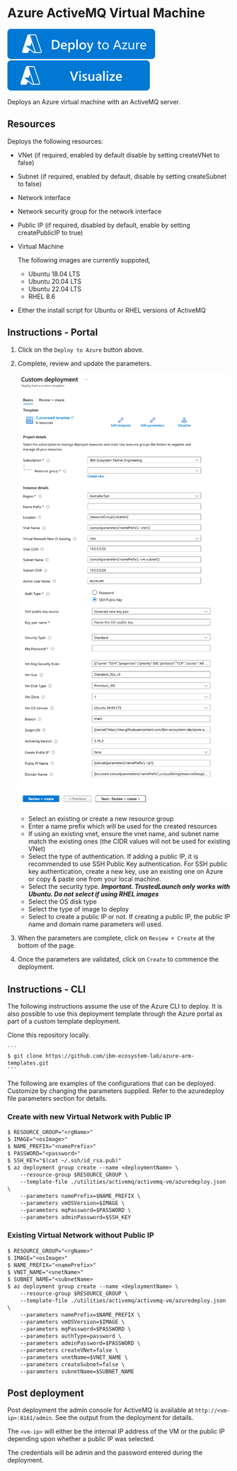# Azure ActiveMQ Virtual Machine

[![Deploy To Azure](https://raw.githubusercontent.com/Azure/azure-quickstart-templates/master/1-CONTRIBUTION-GUIDE/images/deploytoazure.svg?sanitize=true)](https://portal.azure.com/#create/Microsoft.Template/uri/https%3A%2F%2Fraw.githubusercontent.com%2Fibm-ecosystem-lab%2Fazure-arm-templates%2Fmain%2Futilities%2Factivemq%2Factivemq-vm%2Fazuredeploy.json)
[![Visualize](https://raw.githubusercontent.com/Azure/azure-quickstart-templates/master/1-CONTRIBUTION-GUIDE/images/visualizebutton.svg?sanitize=true)](http://armviz.io/#/?load=https%3A%2F%2Fraw.githubusercontent.com%2Fibm-ecosystem-lab%2Fazure-arm-templates%2Fmain%2Futilities%2Factivemq%2Factivemq-vm%2Fazuredeploy.json)

Deploys an Azure virtual machine with an ActiveMQ server.

## Resources

Deploys the following resources:
- VNet (if required, enabled by default disable by setting createVNet to false)
- Subnet (if required, enabled by default, disable by setting createSubnet to false)
- Network interface
- Network security group for the network interface
- Public IP (if required, disabled by default, enable by setting createPublicIP to true)
- Virtual Machine

    The following images are currently suppoted,
    - Ubuntu 18.04 LTS
    - Ubuntu 20.04 LTS
    - Ubuntu 22.04 LTS
    - RHEL 8.6
- Either the install script for Ubuntu or RHEL versions of ActiveMQ

## Instructions - Portal

1. Click on the `Deploy to Azure` button above.

2. Complete, review and update the parameters.

    ![ActiveMQ Parameters1](./images/activemq-parameters1.png)
    ![ActiveMQ Parameters2](./images/activemq-parameters2.png)

    - Select an existing or create a new resource group
    - Enter a name prefix which will be used for the created resources
    - If using an existing vnet, ensure the vnet name, and subnet name match the existing ones (the CIDR values will not be used for existing VNet)
    - Select the type of authentication. If adding a public IP, it is recommended to use SSH Public Key authentication. For SSH public key authentication, create a new key, use an existing one on Azure or copy & paste one from your local machine.
    - Select the security type. ***Important. TrustedLaunch only works with Ubuntu. Do not select if using RHEL images***
    - Select the OS disk type
    - Select the type of image to deploy
    - Select to create a public IP or not. If creating a public IP, the public IP name and domain name parameters will used.
    
3. When the parameters are complete, click on `Review + Create` at the bottom of the page.

4. Once the parameters are validated, click on `Create` to commence the deployment.

## Instructions - CLI

The following instructions assume the use of the Azure CLI to deploy. It is also possible to use this deployment template through the Azure portal as part of a custom template deployment. 

Clone this repository locally.

    ```
    $ git clone https://github.com/ibm-ecosystem-lab/azure-arm-templates.git
    ```

The following are examples of the configurations that can be deployed. Customize by changing the parameters supplied. Refer to the azuredeploy file parameters section for details.

### Create with new Virtual Network with Public IP

```
$ RESOURCE_GROUP="<rgName>"
$ IMAGE="<osImage>"
$ NAME_PREFIX="<namePrefix>"
$ PASSWORD="<password>"
$ SSH_KEY="$(cat ~/.ssh/id_rsa.pub)"
$ az deployment group create --name <deploymentName> \
    --resource-group $RESOURCE_GROUP \
    --template-file ./utilities/activemq/activemq-vm/azuredeploy.json \
    --parameters namePrefix=$NAME_PREFIX \
    --parameters vmOSVersion=$IMAGE \
    --parameters mqPassword=$PASSWORD \
    --parameters adminPassword=$SSH_KEY
```

### Existing Virtual Network without Public IP

```
$ RESOURCE_GROUP="<rgName>"
$ IMAGE="<osImage>"
$ NAME_PREFIX="<namePrefix>"
$ VNET_NAME="<vnetName>"
$ SUBNET_NAME="<subnetName>
$ az deployment group create --name <deploymentName> \
    --resource-group $RESOURCE_GROUP \
    --template-file ./utilities/activemq/activemq-vm/azuredeploy.json \
    --parameters namePrefix=$NAME_PREFIX \
    --parameters vmOSVersion=$IMAGE \
    --parameters mqPassword=$PASSWORD \
    --parameters authType=password \
    --parameters adminPassword=$PASSWORD \
    --parameters createVNet=false \
    --parameters vnetName=$VNET_NAME \
    --parameters createSubnet=false \
    --parameters subnetName=$SUBNET_NAME
```

## Post deployment

Post deployment the admin console for ActiveMQ is available at `http://<vm-ip>:8161/admin`. See the output from the deployment for details.
    
The `<vm-ip>` will either be the internal IP address of the VM or the public IP depending upon whether a public IP was selected.

The credentials will be admin and the password entered during the deployment.
